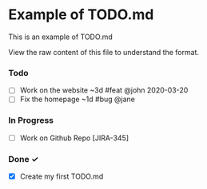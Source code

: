 # Example of TODO.md

This is an example of TODO.md

View the raw content of this file to understand the format.

### Todo

- [ ] Work on the website ~3d #feat @john 2020-03-20
- [ ] Fix the homepage ~1d #bug @jane

### In Progress

- [ ] Work on Github Repo [JIRA-345]

### Done ✓

- [x] Create my first TODO.md